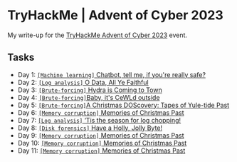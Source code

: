 # TryHackMe | Advent of Cyber 2023
My write-up for the [TryHackMe Advent of Cyber 2023](https://tryhackme.com/room/adventofcyber2023) event.

## Tasks
* Day 1: [`[Machine learning]` Chatbot, tell me, if you're really safe?](./Day_1)
* Day 2: [`[Log analysis]` O Data, All Ye Faithful](./Day_2)
* Day 3: [`[Brute-forcing]` Hydra is Coming to Town](./Day_3)
* Day 4: [`[Brute-forcing]`Baby, it's CeWLd outside](./Day_4)
* Day 5: [`[Brute-forcing]`A Christmas DOScovery: Tapes of Yule-tide Past](./Day_5)
* Day 6: [`[Memory corruption]` Memories of Christmas Past](./Day_6)
* Day 7: [`[Log analysis]` ‘Tis the season for log chopping!](./Day_7)
* Day 8: [`[Disk forensics]` Have a Holly, Jolly Byte!](./Day_8)
* Day 9: [`[Memory corruption]` Memories of Christmas Past](./Day_9)
* Day 10: [`[Memory corruption]` Memories of Christmas Past](./Day_10)
* Day 11: [`[Memory corruption]` Memories of Christmas Past](./Day_11)
